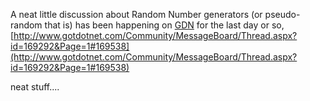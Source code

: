 A neat little discussion about Random Number generators (or pseudo-random that is) has been happening on [GDN](http://www.gotdotnet.com) for the last day or so, [http://www.gotdotnet.com/Community/MessageBoard/Thread.aspx?id=169292&Page=1#169538](http://www.gotdotnet.com/Community/MessageBoard/Thread.aspx?id=169292&Page=1#169538)

neat stuff....